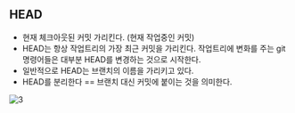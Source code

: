## HEAD

- 현재 체크아웃된 커밋 가리킨다. (현재 작업중인 커밋)
- HEAD는 항상 작업트리의 가장 최근 커밋을 가리킨다. 작업트리에 변화를 주는 git 명령어들은 대부분 HEAD를 변경하는 것으로 시작한다.
- 일반적으로 HEAD는 브랜치의 이름을 가리키고 있다.
- HEAD를 분리한다 == 브랜치 대신 커밋에 붙이는 것을 의미한다.

![3](https://user-images.githubusercontent.com/64428916/210365433-e296bc4c-84da-4369-98fb-d02f2f09a2e7.png)
